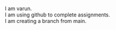 I am varun.<br>
I am using github to complete assignments.<br>
I am creating a branch from main.<br>
